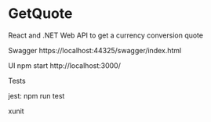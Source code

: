 # GetQuote
React and .NET Web API to get a currency conversion quote

Swagger
https://localhost:44325/swagger/index.html

UI
npm start
http://localhost:3000/



Tests

jest: npm run test


xunit